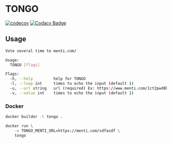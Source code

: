# TONGO

[![codecov](https://codecov.io/gh/madacluster/tongo/branch/master/graph/badge.svg?token=85EDGEIMR9)](https://codecov.io/gh/madacluster/tongo) [![Codacy Badge](https://app.codacy.com/project/badge/Grade/c2780bae303b43bf86d8771ad6d041f1)](https://www.codacy.com/gh/madacluster/tongo/dashboard?utm_source=github.com&amp;utm_medium=referral&amp;utm_content=madacluster/tongo&amp;utm_campaign=Badge_Grade)
## Usage

```bash
Vote several time to menti.com/

Usage:
  TONGO [flags]

Flags:
  -h, --help         help for TONGO
  -l, --loop int     times to echo the input (default 1)
  -u, --url string   url (required) Ex: https://www.menti.com/1ct2pwd8ba
  -v, --value int    times to echo the input (default 1)

```

### Docker

```bash
docker builder -t tongo .

docker run \
    -e TONGO_MENTI_URL=https://menti.com/sdfasdf \
    tongo
```
